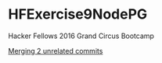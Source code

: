 # HFExercise9NodePG
Hacker Fellows 2016 Grand Circus Bootcamp


[Merging 2 unrelated commits](http://stackoverflow.com/questions/27641380/git-merge-commits-into-an-orphan-branch)
